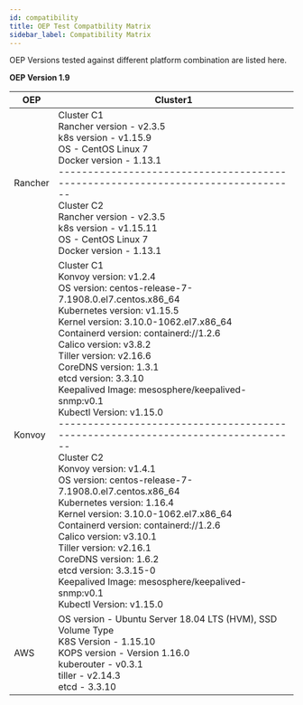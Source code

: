 ```yaml
---
id: compatibility
title: OEP Test Compatbility Matrix
sidebar_label: Compatibility Matrix
---
```


OEP Versions tested against different platform combination are listed here.

**OEP Version 1.9**

| OEP     | Cluster1                                                     |
| ------- | ------------------------------------------------------------ |
| Rancher | Cluster C1<br/>Rancher version - v2.3.5<br/>k8s version - v1.15.9<br/>OS - CentOS Linux 7<br/>Docker version - 1.13.1<br/>--------------------------------------------------------------------------------<br/>Cluster C2<br/>Rancher version - v2.3.5<br/>k8s version - v1.15.11<br/>OS - CentOS Linux 7<br/>Docker version - 1.13.1 |
| Konvoy  | Cluster C1<br/>Konvoy version: v1.2.4<br/>OS version: centos-release-7-7.1908.0.el7.centos.x86_64<br/>Kubernetes version: v1.15.5<br/>Kernel version: 3.10.0-1062.el7.x86_64   <br/>Containerd version: containerd://1.2.6<br/>Calico version: v3.8.2<br/>Tiller version: v2.16.6<br/>CoreDNS version: 1.3.1<br/>etcd version: 3.3.10<br/>Keepalived Image: mesosphere/keepalived-snmp:v0.1<br/>Kubectl Version: v1.15.0  <br/>--------------------------------------------------------------------------------<br/>Cluster C2<br/>Konvoy version: v1.4.1<br/>OS version: centos-release-7-7.1908.0.el7.centos.x86_64<br/>Kubernetes version: 1.16.4<br/>Kernel version: 3.10.0-1062.el7.x86_64   <br/>Containerd version: containerd://1.2.6<br/>Calico version: v3.10.1<br/>Tiller version: v2.16.1<br/>CoreDNS version: 1.6.2<br/>etcd version: 3.3.15-0<br/>Keepalived Image: mesosphere/keepalived-snmp:v0.1<br/>Kubectl Version: v1.15.0 |
| AWS     | OS version - Ubuntu Server 18.04 LTS (HVM), SSD Volume Type<br/>K8S Version - 1.15.10<br/>KOPS version - Version 1.16.0<br/>kuberouter - v0.3.1<br/>tiller - v2.14.3<br/>etcd - 3.3.10 |


